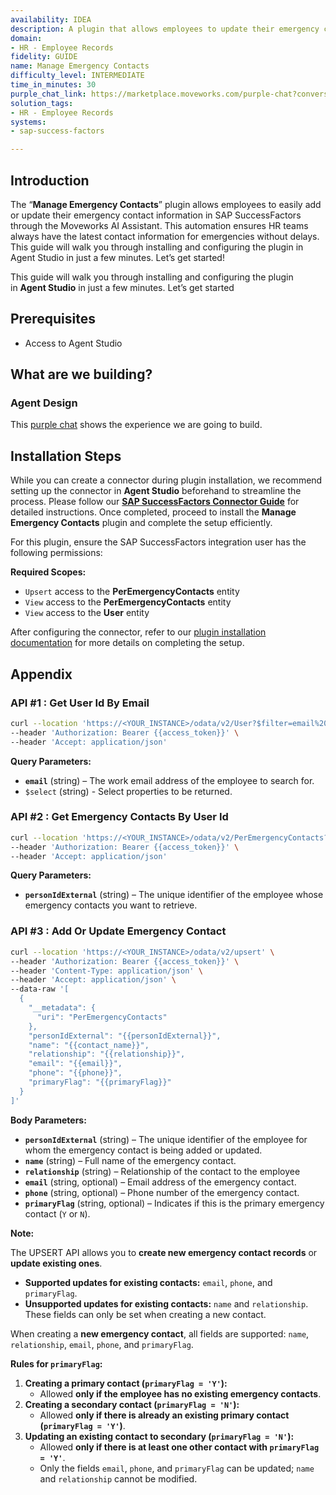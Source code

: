 ```yaml
---
availability: IDEA
description: A plugin that allows employees to update their emergency contact information.
domain:
- HR - Employee Records
fidelity: GUIDE
name: Manage Emergency Contacts
difficulty_level: INTERMEDIATE
time_in_minutes: 30
purple_chat_link: https://marketplace.moveworks.com/purple-chat?conversation=%7B%22messages%22%3A%5B%7B%22role%22%3A%22user%22%2C%22parts%22%3A%5B%7B%22richText%22%3A%22I+need+to+update+my+emergency+contact+information.%22%7D%5D%7D%2C%7B%22role%22%3A%22assistant%22%2C%22parts%22%3A%5B%7B%22reasoningSteps%22%3A%5B%7B%22status%22%3A%22success%22%2C%22richText%22%3A%22Detected+intent+to+manage+emergency+contacts.%22%7D%2C%7B%22status%22%3A%22success%22%2C%22richText%22%3A%22Retrieving+current+emergency+contact+information+from+%3Cb+xmlns%3D%5C%22http%3A%2F%2Fwww.w3.org%2F1999%2Fxhtml%5C%22%3ESAP+SuccessFactors%3C%2Fb%3E.%22%7D%5D%7D%2C%7B%22richText%22%3A%22%3Cp%3EI+can+help+with+that.+Here+are+your+current+emergency+contacts%3A%3C%2Fp%3E%3Cul%3E%3Cli%3E%3Cp%3E%3Cstrong%3EMary+Johnson%3C%2Fstrong%3E+%28Mother%2C+555-111-2222%29%3C%2Fp%3E%3C%2Fli%3E%3Cli%3E%3Cp%3E%3Cstrong%3EDavid+Lee%3C%2Fstrong%3E+%28Spouse%2C+555-333-4444%29%3C%2Fp%3E%3C%2Fli%3E%3C%2Ful%3E%3Cp%3E+Would+you+like+to+%3Cstrong%3Eupdate+an+existing+one+%3C%2Fstrong%3Eor%3Cstrong%3E+add+a+new+emergency+contact%3C%2Fstrong%3E%3F%3C%2Fp%3E%22%7D%5D%7D%2C%7B%22role%22%3A%22user%22%2C%22parts%22%3A%5B%7B%22richText%22%3A%22I+want+to+add+a+new+emergency+contact%3A+John+Smith%2C+my+brother%2C+555-123-4567.%22%7D%5D%7D%2C%7B%22role%22%3A%22assistant%22%2C%22parts%22%3A%5B%7B%22reasoningSteps%22%3A%5B%7B%22status%22%3A%22success%22%2C%22richText%22%3A%22Parsed+details+for+a+new+emergency+contact+from+the+user%27s+input.%22%7D%2C%7B%22status%22%3A%22pending%22%2C%22richText%22%3A%22Preparing+to+add+the+new+contact+to+%3Cb+xmlns%3D%5C%22http%3A%2F%2Fwww.w3.org%2F1999%2Fxhtml%5C%22%3ESAP+SuccessFactors%3C%2Fb%3E.%22%7D%5D%7D%2C%7B%22richText%22%3A%22%3Cp%3EOkay%2C+you%27d+like+to+add+a+new+emergency+contact+with+the+following+details%3A%3C%2Fp%3E%3Cul%3E%3Cli%3E%3Cp%3E%3Cstrong%3EName%3C%2Fstrong%3E%3A+John+Smith%3C%2Fp%3E%3C%2Fli%3E%3Cli%3E%3Cp%3E%3Cstrong%3ERelationship%3C%2Fstrong%3E%3A+Brother%3C%2Fp%3E%3C%2Fli%3E%3Cli%3E%3Cp%3E%3Cstrong%3EPhone%3C%2Fstrong%3E%3A+555-123-4567%3C%2Fp%3E%3C%2Fli%3E%3C%2Ful%3E%3Cp%3E+Does+this+look+correct%3F+I+will+add+this+to+your+records.%3C%2Fp%3E%22%7D%5D%7D%2C%7B%22role%22%3A%22user%22%2C%22parts%22%3A%5B%7B%22richText%22%3A%22Yes%2C+please+add+him.%22%7D%5D%7D%2C%7B%22role%22%3A%22assistant%22%2C%22parts%22%3A%5B%7B%22reasoningSteps%22%3A%5B%7B%22status%22%3A%22success%22%2C%22richText%22%3A%22Received+confirmation+to+add+the+new+emergency+contact.%22%7D%2C%7B%22status%22%3A%22success%22%2C%22richText%22%3A%22Adding+John+Smith+as+an+emergency+contact+in+%3Cb+xmlns%3D%5C%22http%3A%2F%2Fwww.w3.org%2F1999%2Fxhtml%5C%22%3ESAP+SuccessFactors%3C%2Fb%3E.%22%7D%5D%7D%2C%7B%22richText%22%3A%22Great%21+John+Smith+has+been+successfully+added+as+your+new+emergency+contact.%22%7D%2C%7B%22citations%22%3A%5B%7B%22connectorName%22%3A%22sap-successfactors%22%2C%22citationTitle%22%3A%22John+Smith+%28Emergency+Contact%29%22%7D%5D%7D%5D%7D%2C%7B%22role%22%3A%22user%22%2C%22parts%22%3A%5B%7B%22richText%22%3A%22Now+I+also+need+to+update+Mary+Johnson%27s+phone+number.%22%7D%5D%7D%2C%7B%22role%22%3A%22assistant%22%2C%22parts%22%3A%5B%7B%22reasoningSteps%22%3A%5B%7B%22status%22%3A%22success%22%2C%22richText%22%3A%22Detected+request+to+update+an+existing+emergency+contact.%22%7D%2C%7B%22status%22%3A%22pending%22%2C%22richText%22%3A%22Preparing+to+retrieve+and+modify+Mary+Johnson%27s+contact+information.%22%7D%5D%7D%2C%7B%22richText%22%3A%22Okay%2C+I+can+help+update+Mary+Johnson%27s+information.+What+is+the+new+phone+number+you%27d+like+to+set+for+her%3F%22%7D%5D%7D%2C%7B%22role%22%3A%22user%22%2C%22parts%22%3A%5B%7B%22richText%22%3A%22Her+new+phone+number+is+555-987-6543.%22%7D%5D%7D%2C%7B%22role%22%3A%22assistant%22%2C%22parts%22%3A%5B%7B%22reasoningSteps%22%3A%5B%7B%22status%22%3A%22success%22%2C%22richText%22%3A%22Parsed+new+phone+number+for+Mary+Johnson.%22%7D%2C%7B%22status%22%3A%22pending%22%2C%22richText%22%3A%22Preparing+to+update+Mary+Johnson%27s+phone+number+in+%3Cb+xmlns%3D%5C%22http%3A%2F%2Fwww.w3.org%2F1999%2Fxhtml%5C%22%3ESAP+SuccessFactors%3C%2Fb%3E.%22%7D%5D%7D%2C%7B%22richText%22%3A%22%3Cp%3EJust+to+confirm%2C+you+want+to+update+Mary+Johnson%27s+phone+number+to+%3Cstrong%3E555-987-6543%3C%2Fstrong%3E.+Is+that+correct%3F+I+will+update+this+information+for+your+contact.%3C%2Fp%3E%22%7D%5D%7D%2C%7B%22role%22%3A%22user%22%2C%22parts%22%3A%5B%7B%22richText%22%3A%22Yes%2C+that%27s+correct.%22%7D%5D%7D%2C%7B%22role%22%3A%22assistant%22%2C%22parts%22%3A%5B%7B%22reasoningSteps%22%3A%5B%7B%22status%22%3A%22success%22%2C%22richText%22%3A%22Received+confirmation+to+update+Mary+Johnson%27s+phone+number.%22%7D%2C%7B%22status%22%3A%22success%22%2C%22richText%22%3A%22Updating+Mary+Johnson%27s+phone+number+to+555-987-6543+in+%3Cb+xmlns%3D%5C%22http%3A%2F%2Fwww.w3.org%2F1999%2Fxhtml%5C%22%3ESAP+SuccessFactors%3C%2Fb%3E.%22%7D%5D%7D%2C%7B%22richText%22%3A%22Mary+Johnson%27s+phone+number+has+been+successfully+updated+to+%3Cb+xmlns%3D%5C%22http%3A%2F%2Fwww.w3.org%2F1999%2Fxhtml%5C%22%3E555-987-6543%3C%2Fb%3E.%22%7D%2C%7B%22citations%22%3A%5B%7B%22connectorName%22%3A%22sap-successfactors%22%2C%22citationTitle%22%3A%22Mary+Johnson+%28Emergency+Contact%29%22%7D%5D%7D%5D%7D%5D%7D
solution_tags:
- HR - Employee Records
systems:
- sap-success-factors

---
```


## Introduction

The “**Manage Emergency Contacts**” plugin allows employees to easily add or update their emergency contact information in SAP SuccessFactors through the Moveworks AI Assistant. This automation ensures HR teams always have the latest contact information for emergencies without delays. This guide will walk you through installing and configuring the plugin in Agent Studio in just a few minutes. Let’s get started!

This guide will walk you through installing and configuring the plugin in **Agent Studio** in just a few minutes. Let’s get started

## Prerequisites

- Access to Agent Studio

## **What are we building?**

### **Agent Design**

This [purple chat](https://marketplace.moveworks.com/purple-chat?conversation=%7B%22messages%22%3A%5B%7B%22role%22%3A%22user%22%2C%22parts%22%3A%5B%7B%22richText%22%3A%22I+need+to+update+my+emergency+contact+information.%22%7D%5D%7D%2C%7B%22role%22%3A%22assistant%22%2C%22parts%22%3A%5B%7B%22reasoningSteps%22%3A%5B%7B%22status%22%3A%22success%22%2C%22richText%22%3A%22Detected+intent+to+manage+emergency+contacts.%22%7D%2C%7B%22status%22%3A%22success%22%2C%22richText%22%3A%22Retrieving+current+emergency+contact+information+from+%3Cb+xmlns%3D%5C%22http%3A%2F%2Fwww.w3.org%2F1999%2Fxhtml%5C%22%3ESAP+SuccessFactors%3C%2Fb%3E.%22%7D%5D%7D%2C%7B%22richText%22%3A%22%3Cp%3EI+can+help+with+that.+Here+are+your+current+emergency+contacts%3A%3C%2Fp%3E%3Cul%3E%3Cli%3E%3Cp%3E%3Cstrong%3EMary+Johnson%3C%2Fstrong%3E+%28Mother%2C+555-111-2222%29%3C%2Fp%3E%3C%2Fli%3E%3Cli%3E%3Cp%3E%3Cstrong%3EDavid+Lee%3C%2Fstrong%3E+%28Spouse%2C+555-333-4444%29%3C%2Fp%3E%3C%2Fli%3E%3C%2Ful%3E%3Cp%3E+Would+you+like+to+%3Cstrong%3Eupdate+an+existing+one+%3C%2Fstrong%3Eor%3Cstrong%3E+add+a+new+emergency+contact%3C%2Fstrong%3E%3F%3C%2Fp%3E%22%7D%5D%7D%2C%7B%22role%22%3A%22user%22%2C%22parts%22%3A%5B%7B%22richText%22%3A%22I+want+to+add+a+new+emergency+contact%3A+John+Smith%2C+my+brother%2C+555-123-4567.%22%7D%5D%7D%2C%7B%22role%22%3A%22assistant%22%2C%22parts%22%3A%5B%7B%22reasoningSteps%22%3A%5B%7B%22status%22%3A%22success%22%2C%22richText%22%3A%22Parsed+details+for+a+new+emergency+contact+from+the+user%27s+input.%22%7D%2C%7B%22status%22%3A%22pending%22%2C%22richText%22%3A%22Preparing+to+add+the+new+contact+to+%3Cb+xmlns%3D%5C%22http%3A%2F%2Fwww.w3.org%2F1999%2Fxhtml%5C%22%3ESAP+SuccessFactors%3C%2Fb%3E.%22%7D%5D%7D%2C%7B%22richText%22%3A%22%3Cp%3EOkay%2C+you%27d+like+to+add+a+new+emergency+contact+with+the+following+details%3A%3C%2Fp%3E%3Cul%3E%3Cli%3E%3Cp%3E%3Cstrong%3EName%3C%2Fstrong%3E%3A+John+Smith%3C%2Fp%3E%3C%2Fli%3E%3Cli%3E%3Cp%3E%3Cstrong%3ERelationship%3C%2Fstrong%3E%3A+Brother%3C%2Fp%3E%3C%2Fli%3E%3Cli%3E%3Cp%3E%3Cstrong%3EPhone%3C%2Fstrong%3E%3A+555-123-4567%3C%2Fp%3E%3C%2Fli%3E%3C%2Ful%3E%3Cp%3E+Does+this+look+correct%3F+I+will+add+this+to+your+records.%3C%2Fp%3E%22%7D%5D%7D%2C%7B%22role%22%3A%22user%22%2C%22parts%22%3A%5B%7B%22richText%22%3A%22Yes%2C+please+add+him.%22%7D%5D%7D%2C%7B%22role%22%3A%22assistant%22%2C%22parts%22%3A%5B%7B%22reasoningSteps%22%3A%5B%7B%22status%22%3A%22success%22%2C%22richText%22%3A%22Received+confirmation+to+add+the+new+emergency+contact.%22%7D%2C%7B%22status%22%3A%22success%22%2C%22richText%22%3A%22Adding+John+Smith+as+an+emergency+contact+in+%3Cb+xmlns%3D%5C%22http%3A%2F%2Fwww.w3.org%2F1999%2Fxhtml%5C%22%3ESAP+SuccessFactors%3C%2Fb%3E.%22%7D%5D%7D%2C%7B%22richText%22%3A%22Great%21+John+Smith+has+been+successfully+added+as+your+new+emergency+contact.%22%7D%2C%7B%22citations%22%3A%5B%7B%22connectorName%22%3A%22sap-successfactors%22%2C%22citationTitle%22%3A%22John+Smith+%28Emergency+Contact%29%22%7D%5D%7D%5D%7D%2C%7B%22role%22%3A%22user%22%2C%22parts%22%3A%5B%7B%22richText%22%3A%22Now+I+also+need+to+update+Mary+Johnson%27s+phone+number.%22%7D%5D%7D%2C%7B%22role%22%3A%22assistant%22%2C%22parts%22%3A%5B%7B%22reasoningSteps%22%3A%5B%7B%22status%22%3A%22success%22%2C%22richText%22%3A%22Detected+request+to+update+an+existing+emergency+contact.%22%7D%2C%7B%22status%22%3A%22pending%22%2C%22richText%22%3A%22Preparing+to+retrieve+and+modify+Mary+Johnson%27s+contact+information.%22%7D%5D%7D%2C%7B%22richText%22%3A%22Okay%2C+I+can+help+update+Mary+Johnson%27s+information.+What+is+the+new+phone+number+you%27d+like+to+set+for+her%3F%22%7D%5D%7D%2C%7B%22role%22%3A%22user%22%2C%22parts%22%3A%5B%7B%22richText%22%3A%22Her+new+phone+number+is+555-987-6543.%22%7D%5D%7D%2C%7B%22role%22%3A%22assistant%22%2C%22parts%22%3A%5B%7B%22reasoningSteps%22%3A%5B%7B%22status%22%3A%22success%22%2C%22richText%22%3A%22Parsed+new+phone+number+for+Mary+Johnson.%22%7D%2C%7B%22status%22%3A%22pending%22%2C%22richText%22%3A%22Preparing+to+update+Mary+Johnson%27s+phone+number+in+%3Cb+xmlns%3D%5C%22http%3A%2F%2Fwww.w3.org%2F1999%2Fxhtml%5C%22%3ESAP+SuccessFactors%3C%2Fb%3E.%22%7D%5D%7D%2C%7B%22richText%22%3A%22%3Cp%3EJust+to+confirm%2C+you+want+to+update+Mary+Johnson%27s+phone+number+to+%3Cstrong%3E555-987-6543%3C%2Fstrong%3E.+Is+that+correct%3F+I+will+update+this+information+for+your+contact.%3C%2Fp%3E%22%7D%5D%7D%2C%7B%22role%22%3A%22user%22%2C%22parts%22%3A%5B%7B%22richText%22%3A%22Yes%2C+that%27s+correct.%22%7D%5D%7D%2C%7B%22role%22%3A%22assistant%22%2C%22parts%22%3A%5B%7B%22reasoningSteps%22%3A%5B%7B%22status%22%3A%22success%22%2C%22richText%22%3A%22Received+confirmation+to+update+Mary+Johnson%27s+phone+number.%22%7D%2C%7B%22status%22%3A%22success%22%2C%22richText%22%3A%22Updating+Mary+Johnson%27s+phone+number+to+555-987-6543+in+%3Cb+xmlns%3D%5C%22http%3A%2F%2Fwww.w3.org%2F1999%2Fxhtml%5C%22%3ESAP+SuccessFactors%3C%2Fb%3E.%22%7D%5D%7D%2C%7B%22richText%22%3A%22Mary+Johnson%27s+phone+number+has+been+successfully+updated+to+%3Cb+xmlns%3D%5C%22http%3A%2F%2Fwww.w3.org%2F1999%2Fxhtml%5C%22%3E555-987-6543%3C%2Fb%3E.%22%7D%2C%7B%22citations%22%3A%5B%7B%22connectorName%22%3A%22sap-successfactors%22%2C%22citationTitle%22%3A%22Mary+Johnson+%28Emergency+Contact%29%22%7D%5D%7D%5D%7D%5D%7D) shows the experience we are going to build.

## **Installation Steps**

While you can create a connector during plugin installation, we recommend setting up the connector in **Agent Studio** beforehand to streamline the process. Please follow our [**SAP SuccessFactors Connector Guide**](https://developer.moveworks.com/creator-studio/resources/connector/?id=sap-success-factors&commit_id=21f2fb0f5f2b0852c62a72235121cd8d78d6b46b;) for detailed instructions. Once completed, proceed to install the **Manage Emergency Contacts** plugin and complete the setup efficiently.

For this plugin, ensure the SAP SuccessFactors integration user has the following permissions:

**Required Scopes:**

- `Upsert` access to the **PerEmergencyContacts** entity
- `View` access to the **PerEmergencyContacts** entity
- `View` access to the **User** entity

After configuring the connector, refer to our [plugin installation documentation](https://help.moveworks.com/docs/ai-agent-marketplace-installation) for more details on completing the setup.

## **Appendix**

### **API #1 : Get User Id By Email**

```bash
curl --location 'https://<YOUR_INSTANCE>/odata/v2/User?$filter=email%20eq%20%27{{email}}%27&$select=userId,username' \
--header 'Authorization: Bearer {{access_token}}' \
--header 'Accept: application/json'
```

**Query Parameters:**

- **`email`** (string) – The work email address of the employee to search for.
- `$select` (string) - Select properties to be returned.

### **API #2 : Get Emergency Contacts By User Id**

```bash
curl --location 'https://<YOUR_INSTANCE>/odata/v2/PerEmergencyContacts?$filter=personIdExternal%20eq%20%27{{personIdExternal}}%27' \
--header 'Authorization: Bearer {{access_token}}' \
--header 'Accept: application/json'
```

**Query Parameters:**

- **`personIdExternal`** (string) – The unique identifier of the employee whose emergency contacts you want to retrieve.

### **API #3 : Add Or Update Emergency Contact**

```bash
curl --location 'https://<YOUR_INSTANCE>/odata/v2/upsert' \
--header 'Authorization: Bearer {{access_token}}' \
--header 'Content-Type: application/json' \
--header 'Accept: application/json' \
--data-raw '[
  {
    "__metadata": {
      "uri": "PerEmergencyContacts"
    },
    "personIdExternal": "{{personIdExternal}}",
    "name": "{{contact_name}}",
    "relationship": "{{relationship}}",
    "email": "{{email}}",
    "phone": "{{phone}}",
    "primaryFlag": "{{primaryFlag}}"
  }
]'
```

**Body Parameters:**

- **`personIdExternal`** (string) – The unique identifier of the employee for whom the emergency contact is being added or updated.
- **`name`** (string) – Full name of the emergency contact.
- **`relationship`** (string) – Relationship of the contact to the employee
- **`email`** (string, optional) – Email address of the emergency contact.
- **`phone`** (string, optional) – Phone number of the emergency contact.
- **`primaryFlag`** (string, optional) – Indicates if this is the primary emergency contact (`Y` or `N`).

**Note:**

The UPSERT API allows you to **create new emergency contact records** or **update existing ones**.

- **Supported updates for existing contacts:** `email`, `phone`, and `primaryFlag`.
- **Unsupported updates for existing contacts:** `name` and `relationship`. These fields can only be set when creating a new contact.

When creating a **new emergency contact**, all fields are supported: `name`, `relationship`, `email`, `phone`, and `primaryFlag`.

**Rules for `primaryFlag`:**

1. **Creating a primary contact (`primaryFlag = 'Y'`):**
    - Allowed **only if the employee has no existing emergency contacts**.
2. **Creating a secondary contact (`primaryFlag = 'N'`):**
    - Allowed **only if there is already an existing primary contact (`primaryFlag = 'Y'`)**.
3. **Updating an existing contact to secondary (`primaryFlag = 'N'`):**
    - Allowed **only if there is at least one other contact with `primaryFlag = 'Y'`**.
    - Only the fields `email`, `phone`, and `primaryFlag` can be updated; `name` and `relationship` cannot be modified.